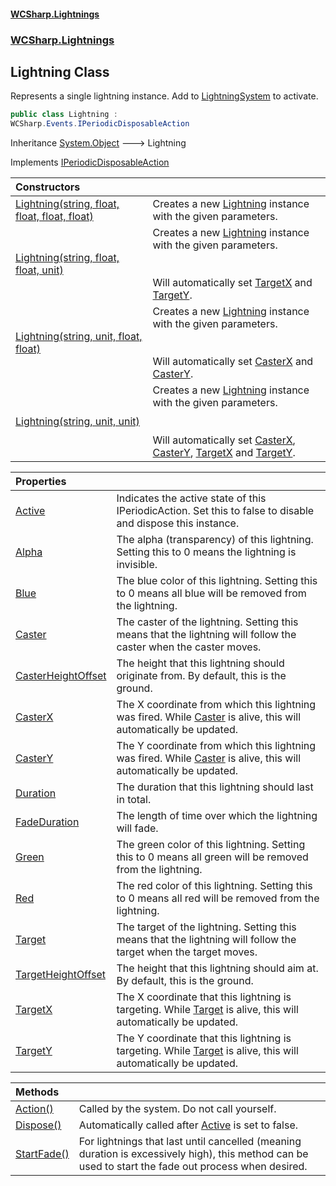 #### [WCSharp.Lightnings](index.md 'index')
### [WCSharp.Lightnings](WCSharp.Lightnings.md 'WCSharp.Lightnings')

## Lightning Class

Represents a single lightning instance. Add to [LightningSystem](WCSharp.Lightnings.LightningSystem.md 'WCSharp.Lightnings.LightningSystem') to activate.

```csharp
public class Lightning :
WCSharp.Events.IPeriodicDisposableAction
```

Inheritance [System.Object](https://docs.microsoft.com/en-us/dotnet/api/System.Object 'System.Object') &#129106; Lightning

Implements [IPeriodicDisposableAction](../WCSharp.Events/WCSharp.Events.IPeriodicDisposableAction.md 'WCSharp.Events.IPeriodicDisposableAction')

| Constructors | |
| :--- | :--- |
| [Lightning(string, float, float, float, float)](WCSharp.Lightnings.Lightning.Lightning(string,float,float,float,float).md 'WCSharp.Lightnings.Lightning.Lightning(string, float, float, float, float)') | Creates a new [Lightning](WCSharp.Lightnings.Lightning.md 'WCSharp.Lightnings.Lightning') instance with the given parameters. |
| [Lightning(string, float, float, unit)](WCSharp.Lightnings.Lightning.Lightning(string,float,float,War3Api.Common.unit).md 'WCSharp.Lightnings.Lightning.Lightning(string, float, float, War3Api.Common.unit)') | Creates a new [Lightning](WCSharp.Lightnings.Lightning.md 'WCSharp.Lightnings.Lightning') instance with the given parameters.<br/><br/><br/>Will automatically set [TargetX](WCSharp.Lightnings.Lightning.TargetX.md 'WCSharp.Lightnings.Lightning.TargetX') and [TargetY](WCSharp.Lightnings.Lightning.TargetY.md 'WCSharp.Lightnings.Lightning.TargetY'). |
| [Lightning(string, unit, float, float)](WCSharp.Lightnings.Lightning.Lightning(string,War3Api.Common.unit,float,float).md 'WCSharp.Lightnings.Lightning.Lightning(string, War3Api.Common.unit, float, float)') | Creates a new [Lightning](WCSharp.Lightnings.Lightning.md 'WCSharp.Lightnings.Lightning') instance with the given parameters.<br/><br/><br/>Will automatically set [CasterX](WCSharp.Lightnings.Lightning.CasterX.md 'WCSharp.Lightnings.Lightning.CasterX') and [CasterY](WCSharp.Lightnings.Lightning.CasterY.md 'WCSharp.Lightnings.Lightning.CasterY'). |
| [Lightning(string, unit, unit)](WCSharp.Lightnings.Lightning.Lightning(string,War3Api.Common.unit,War3Api.Common.unit).md 'WCSharp.Lightnings.Lightning.Lightning(string, War3Api.Common.unit, War3Api.Common.unit)') | Creates a new [Lightning](WCSharp.Lightnings.Lightning.md 'WCSharp.Lightnings.Lightning') instance with the given parameters.<br/><br/><br/>Will automatically set [CasterX](WCSharp.Lightnings.Lightning.CasterX.md 'WCSharp.Lightnings.Lightning.CasterX'), [CasterY](WCSharp.Lightnings.Lightning.CasterY.md 'WCSharp.Lightnings.Lightning.CasterY'), [TargetX](WCSharp.Lightnings.Lightning.TargetX.md 'WCSharp.Lightnings.Lightning.TargetX') and [TargetY](WCSharp.Lightnings.Lightning.TargetY.md 'WCSharp.Lightnings.Lightning.TargetY'). |

| Properties | |
| :--- | :--- |
| [Active](WCSharp.Lightnings.Lightning.Active.md 'WCSharp.Lightnings.Lightning.Active') | Indicates the active state of this IPeriodicAction. Set this to false to disable and dispose this instance. |
| [Alpha](WCSharp.Lightnings.Lightning.Alpha.md 'WCSharp.Lightnings.Lightning.Alpha') | The alpha (transparency) of this lightning. Setting this to 0 means the lightning is invisible. |
| [Blue](WCSharp.Lightnings.Lightning.Blue.md 'WCSharp.Lightnings.Lightning.Blue') | The blue color of this lightning. Setting this to 0 means all blue will be removed from the lightning. |
| [Caster](WCSharp.Lightnings.Lightning.Caster.md 'WCSharp.Lightnings.Lightning.Caster') | The caster of the lightning. Setting this means that the lightning will follow the caster when the caster moves. |
| [CasterHeightOffset](WCSharp.Lightnings.Lightning.CasterHeightOffset.md 'WCSharp.Lightnings.Lightning.CasterHeightOffset') | The height that this lightning should originate from. By default, this is the ground. |
| [CasterX](WCSharp.Lightnings.Lightning.CasterX.md 'WCSharp.Lightnings.Lightning.CasterX') | The X coordinate from which this lightning was fired. While [Caster](WCSharp.Lightnings.Lightning.Caster.md 'WCSharp.Lightnings.Lightning.Caster') is alive, this will automatically be updated. |
| [CasterY](WCSharp.Lightnings.Lightning.CasterY.md 'WCSharp.Lightnings.Lightning.CasterY') | The Y coordinate from which this lightning was fired. While [Caster](WCSharp.Lightnings.Lightning.Caster.md 'WCSharp.Lightnings.Lightning.Caster') is alive, this will automatically be updated. |
| [Duration](WCSharp.Lightnings.Lightning.Duration.md 'WCSharp.Lightnings.Lightning.Duration') | The duration that this lightning should last in total. |
| [FadeDuration](WCSharp.Lightnings.Lightning.FadeDuration.md 'WCSharp.Lightnings.Lightning.FadeDuration') | The length of time over which the lightning will fade. |
| [Green](WCSharp.Lightnings.Lightning.Green.md 'WCSharp.Lightnings.Lightning.Green') | The green color of this lightning. Setting this to 0 means all green will be removed from the lightning. |
| [Red](WCSharp.Lightnings.Lightning.Red.md 'WCSharp.Lightnings.Lightning.Red') | The red color of this lightning. Setting this to 0 means all red will be removed from the lightning. |
| [Target](WCSharp.Lightnings.Lightning.Target.md 'WCSharp.Lightnings.Lightning.Target') | The target of the lightning. Setting this means that the lightning will follow the target when the target moves. |
| [TargetHeightOffset](WCSharp.Lightnings.Lightning.TargetHeightOffset.md 'WCSharp.Lightnings.Lightning.TargetHeightOffset') | The height that this lightning should aim at. By default, this is the ground. |
| [TargetX](WCSharp.Lightnings.Lightning.TargetX.md 'WCSharp.Lightnings.Lightning.TargetX') | The X coordinate that this lightning is targeting. While [Target](WCSharp.Lightnings.Lightning.Target.md 'WCSharp.Lightnings.Lightning.Target') is alive, this will automatically be updated. |
| [TargetY](WCSharp.Lightnings.Lightning.TargetY.md 'WCSharp.Lightnings.Lightning.TargetY') | The Y coordinate that this lightning is targeting. While [Target](WCSharp.Lightnings.Lightning.Target.md 'WCSharp.Lightnings.Lightning.Target') is alive, this will automatically be updated. |

| Methods | |
| :--- | :--- |
| [Action()](WCSharp.Lightnings.Lightning.Action().md 'WCSharp.Lightnings.Lightning.Action()') | Called by the system. Do not call yourself. |
| [Dispose()](WCSharp.Lightnings.Lightning.Dispose().md 'WCSharp.Lightnings.Lightning.Dispose()') | Automatically called after [Active](../WCSharp.Events/WCSharp.Events.IPeriodicDisposableAction.Active.md 'WCSharp.Events.IPeriodicDisposableAction.Active') is set to false. |
| [StartFade()](WCSharp.Lightnings.Lightning.StartFade().md 'WCSharp.Lightnings.Lightning.StartFade()') | For lightnings that last until cancelled (meaning duration is excessively high), this method can be used to start the fade out process when desired. |
